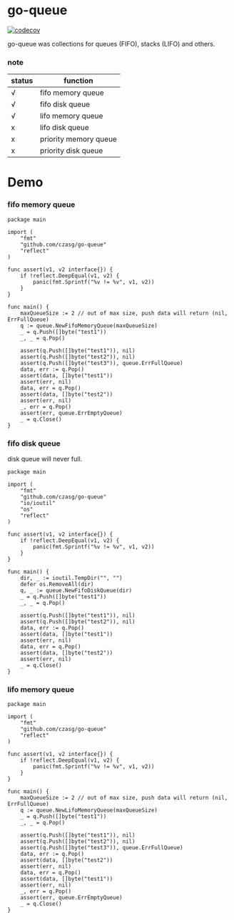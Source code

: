 # go-queue
[![codecov](https://codecov.io/gh/czasg/go-queue/branch/main/graph/badge.svg?token=GMXXOKC4P8)](https://codecov.io/gh/czasg/go-queue)

go-queue was collections for queues (FIFO), stacks (LIFO) and others.

### note
|status|function|
|---|---|
|&radic;|fifo memory queue|
|&radic;|fifo disk queue|
|&radic;|lifo memory queue|
|x|lifo disk queue|
|x|priority memory queue|
|x|priority disk queue|

# Demo
### fifo memory queue
```golang
package main

import (
	"fmt"
	"github.com/czasg/go-queue"
	"reflect"
)

func assert(v1, v2 interface{}) {
	if !reflect.DeepEqual(v1, v2) {
		panic(fmt.Sprintf("%v != %v", v1, v2))
	}
}

func main() {
	maxQueueSize := 2 // out of max size, push data will return (nil, ErrFullQueue)
	q := queue.NewFifoMemoryQueue(maxQueueSize)
	_ = q.Push([]byte("test1"))
	_, _ = q.Pop()

	assert(q.Push([]byte("test1")), nil)
	assert(q.Push([]byte("test2")), nil)
	assert(q.Push([]byte("test3")), queue.ErrFullQueue)
	data, err := q.Pop()
	assert(data, []byte("test1"))
	assert(err, nil)
	data, err = q.Pop()
	assert(data, []byte("test2"))
	assert(err, nil)
	_, err = q.Pop()
	assert(err, queue.ErrEmptyQueue)
	_ = q.Close()
}
```

### fifo disk queue
disk queue will never full.
```golang
package main

import (
	"fmt"
	"github.com/czasg/go-queue"
	"io/ioutil"
	"os"
	"reflect"
)

func assert(v1, v2 interface{}) {
	if !reflect.DeepEqual(v1, v2) {
		panic(fmt.Sprintf("%v != %v", v1, v2))
	}
}

func main() {
	dir, _ := ioutil.TempDir("", "")
	defer os.RemoveAll(dir)
	q, _ := queue.NewFifoDiskQueue(dir)
	_ = q.Push([]byte("test1"))
	_, _ = q.Pop()

	assert(q.Push([]byte("test1")), nil)
	assert(q.Push([]byte("test2")), nil)
	data, err := q.Pop()
	assert(data, []byte("test1"))
	assert(err, nil)
	data, err = q.Pop()
	assert(data, []byte("test2"))
	assert(err, nil)
	_ = q.Close()
}
```

### lifo memory queue
```golang
package main

import (
	"fmt"
	"github.com/czasg/go-queue"
	"reflect"
)

func assert(v1, v2 interface{}) {
	if !reflect.DeepEqual(v1, v2) {
		panic(fmt.Sprintf("%v != %v", v1, v2))
	}
}

func main() {
	maxQueueSize := 2 // out of max size, push data will return (nil, ErrFullQueue)
	q := queue.NewLifoMemoryQueue(maxQueueSize)
	_ = q.Push([]byte("test1"))
	_, _ = q.Pop()

	assert(q.Push([]byte("test1")), nil)
	assert(q.Push([]byte("test2")), nil)
	assert(q.Push([]byte("test3")), queue.ErrFullQueue)
	data, err := q.Pop()
	assert(data, []byte("test2"))
	assert(err, nil)
	data, err = q.Pop()
	assert(data, []byte("test1"))
	assert(err, nil)
	_, err = q.Pop()
	assert(err, queue.ErrEmptyQueue)
	_ = q.Close()
}
```
